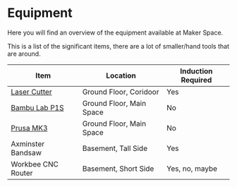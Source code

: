 # Equipment

Here you will find an overview of the equipment available at Maker Space.

This is a list of the significant items, there are a lot of smaller/hand tools that are around.

|Item|Location|Induction Required|
|--|--|--|
|[Laser Cutter](./laser_cutter/)|Ground Floor, Coridoor|Yes|
|[Bambu Lab P1S](./bambulab_p1s/)|Ground Floor, Main Space|No|
|[Prusa MK3](./prusaMK3/)|Ground Floor, Main Space|No|
|Axminster Bandsaw|Basement, Tall Side|Yes|
|Workbee CNC Router|Basement, Short Side|Yes, no, maybe|
